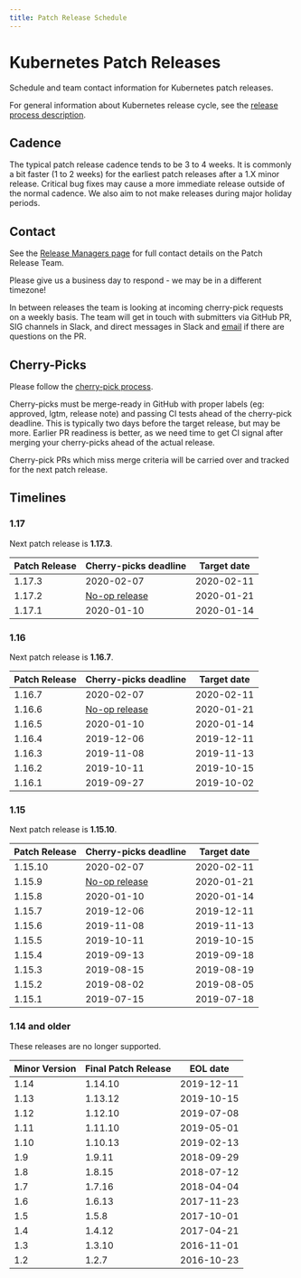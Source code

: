 ```yaml
---
title: Patch Release Schedule
---
```


# Kubernetes Patch Releases

Schedule and team contact information for Kubernetes patch releases.

For general information about Kubernetes release cycle, see the
[release process description].

## Cadence

The typical patch release cadence tends to be 3 to 4 weeks.  It is
commonly a bit faster (1 to 2 weeks) for the earliest patch releases
after a 1.X minor release.  Critical bug fixes may cause a more
immediate release outside of the normal cadence.  We also aim to not make
releases during major holiday periods.

## Contact

See the [Release Managers page][release-managers] for full contact details on the Patch Release Team.

Please give us a business day to respond - we may be in a different timezone!

In between releases the team is looking at incoming cherry-pick
requests on a weekly basis.  The team will get in touch with
submitters via GitHub PR, SIG channels in Slack, and direct messages
in Slack and [email](mailto:release-managers-private@kubernetes.io)
if there are questions on the PR.

## Cherry-Picks

Please follow the [cherry-pick process].

Cherry-picks must be merge-ready in GitHub with proper labels (eg:
approved, lgtm, release note) and passing CI tests ahead of the
cherry-pick deadline.  This is typically two days before the target
release, but may be more.  Earlier PR readiness is better, as we
need time to get CI signal after merging your cherry-picks ahead
of the actual release.

Cherry-pick PRs which miss merge criteria will be carried over and tracked
for the next patch release.

## Timelines

### 1.17

Next patch release is **1.17.3**.

| Patch Release | Cherry-picks deadline | Target date |
| --- | --- | --- |
| 1.17.3 | 2020-02-07 | 2020-02-11 |
| 1.17.2 | [No-op release](https://groups.google.com/d/topic/kubernetes-dev/Mhpx-loSBns/discussion) | 2020-01-21 |
| 1.17.1 | 2020-01-10 | 2020-01-14 |

### 1.16

Next patch release is **1.16.7**.

| Patch Release | Cherry-picks deadline | Target date |
| --- | --- | --- |
| 1.16.7 | 2020-02-07 | 2020-02-11 |
| 1.16.6 | [No-op release](https://groups.google.com/d/topic/kubernetes-dev/Mhpx-loSBns/discussion) | 2020-01-21 |
| 1.16.5 | 2020-01-10 | 2020-01-14 |
| 1.16.4 | 2019-12-06 | 2019-12-11 |
| 1.16.3 | 2019-11-08 | 2019-11-13 |
| 1.16.2 | 2019-10-11 | 2019-10-15 |
| 1.16.1 | 2019-09-27 | 2019-10-02 |

### 1.15

Next patch release is **1.15.10**.

| Patch Release | Cherry-picks deadline | Target date |
| --- | --- | --- |
| 1.15.10 | 2020-02-07 | 2020-02-11 |
| 1.15.9 | [No-op release](https://groups.google.com/d/topic/kubernetes-dev/Mhpx-loSBns/discussion) | 2020-01-21 |
| 1.15.8 | 2020-01-10 | 2020-01-14 |
| 1.15.7 | 2019-12-06 | 2019-12-11 |
| 1.15.6 | 2019-11-08 | 2019-11-13 |
| 1.15.5 | 2019-10-11 | 2019-10-15 |
| 1.15.4 | 2019-09-13 | 2019-09-18 |
| 1.15.3 | 2019-08-15 | 2019-08-19 |
| 1.15.2 | 2019-08-02 | 2019-08-05 |
| 1.15.1 | 2019-07-15 | 2019-07-18 |

### 1.14 and older

These releases are no longer supported.

| Minor Version | Final Patch Release | EOL date |
| --- | --- | --- |
| 1.14 | 1.14.10 | 2019-12-11 |
| 1.13 | 1.13.12 | 2019-10-15 |
| 1.12 | 1.12.10 | 2019-07-08 |
| 1.11 | 1.11.10 | 2019-05-01 |
| 1.10 | 1.10.13 | 2019-02-13 |
| 1.9  | 1.9.11  | 2018-09-29 |
| 1.8  | 1.8.15  | 2018-07-12 |
| 1.7  | 1.7.16  | 2018-04-04 |
| 1.6  | 1.6.13  | 2017-11-23 |
| 1.5  | 1.5.8   | 2017-10-01 |
| 1.4  | 1.4.12  | 2017-04-21 |
| 1.3  | 1.3.10  | 2016-11-01 |
| 1.2  | 1.2.7   | 2016-10-23 |

[cherry-pick process]: https://git.k8s.io/community/contributors/devel/sig-release/cherry-picks.md
[release-managers]: /release-managers.md
[release process description]: https://git.k8s.io/community/contributors/devel/sig-release/release.md
